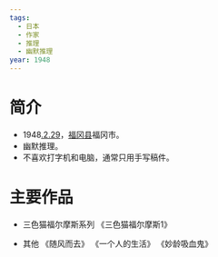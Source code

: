 ```yaml
---
tags:
  - 日本
  - 作家
  - 推理
  - 幽默推理
year: 1948
---
```

# 简介

- 1948[.2.29](2024-02-29.md)，[福冈县](福冈县.md)福冈市。
- 幽默推理。
- 不喜欢打字机和电脑，通常只用手写稿件。
# 主要作品

- 三色猫福尔摩斯系列
《三色猫福尔摩斯1》

- 其他
《随风而去》
《一个人的生活》
《妙龄吸血鬼》